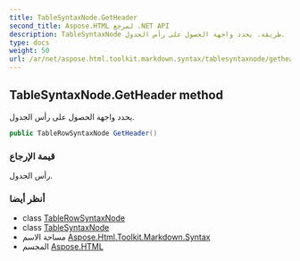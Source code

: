 ```yaml
---
title: TableSyntaxNode.GetHeader
second_title: Aspose.HTML لمرجع .NET API
description: TableSyntaxNode طريقة. يحدد واجهة الحصول على رأس الجدول.
type: docs
weight: 50
url: /ar/net/aspose.html.toolkit.markdown.syntax/tablesyntaxnode/getheader/
---
```

## TableSyntaxNode.GetHeader method

يحدد واجهة الحصول على رأس الجدول.

```csharp
public TableRowSyntaxNode GetHeader()
```

### قيمة الإرجاع

رأس الجدول.

### أنظر أيضا

* class [TableRowSyntaxNode](../../tablerowsyntaxnode/)
* class [TableSyntaxNode](../)
* مساحة الاسم [Aspose.Html.Toolkit.Markdown.Syntax](../../tablesyntaxnode/)
* المجسم [Aspose.HTML](../../../)


